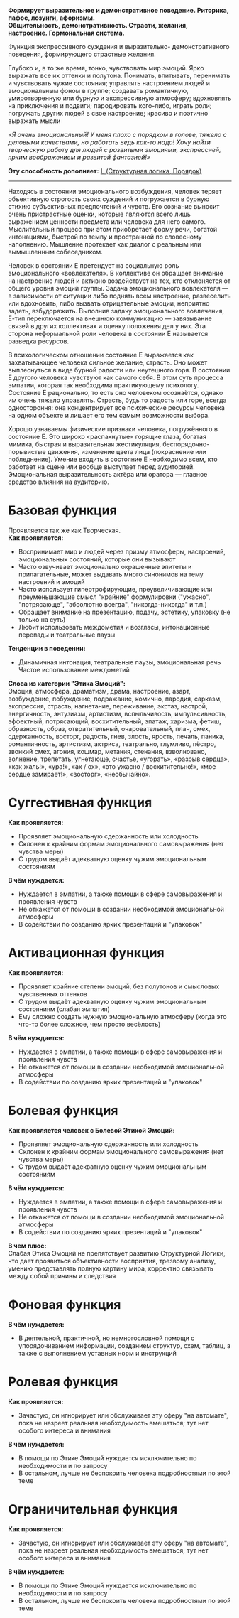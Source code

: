 **Формирует выразительное и демонстративное поведение. Риторика, пафос, лозунги, афоризмы.  
Общительность, демонстративность. Страсти, желания, настроение. Гормональная система.**

Функция экспрессивного суждения и выразительно- демонстративного поведения, формирующего страстные желания.  
  
Глубоко и, в то же время, тонко, чувствовать мир эмоций. Ярко выражать все их оттенки и полутона. Понимать, впитывать, перенимать и чувствовать чужие состояния; управлять настроением людей и эмоциональным фоном в группе; создавать романтичную, умиротворенную или бурную и экспрессивную атмосферу; вдохновлять на приключения и подвиги; пародировать кого-либо, играть роли; погружать других людей в свое настроение; красиво и поэтично выражать мысли  
  
*«Я очень эмоциональный! У меня плохо с порядком в голове, тяжело с деловыми качествами, но работать ведь как-то надо! Хочу найти творческую работу для людей с развитыми эмоциями, экспрессией, ярким воображением и развитой фантазией!»*

**Эту способность дополняет:** [L (Структурная логика, Порядок)](L%20(Структурная%20логика,%20Порядок).md)

---

Находясь в состоянии эмоционального возбуждения, человек теряет объективную строгость своих суждений и погружается в бурную стихию субъективных предпочтений и чувств. Его сознание выносит очень пристрастные оценки, которые являются всего лишь выражением ценности предмета или человека для него самого. Мыслительный процесс при этом приобретает форму речи, богатой интонациями, быстрой по темпу и пространной по словесному наполнению. Мышление протекает как диалог с реальным или вымышленным собеседником.

Человек в состоянии E претендует на социальную роль эмоционального «вовлекателя». В коллективе он обращает внимание на настроение людей и активно воздействует на тех, кто отклоняется от общего уровня эмоций группы. Задача эмоционального вовлекателя — в зависимости от ситуации либо поднять всем настроение, развеселить или вдохновить, либо вызвать отрицательные эмоции, неприятно задеть, взбудоражить. Выполнив задачу эмоционального вовлечения, Е-тип переключается на внешнюю коммуникацию — завязывание связей в других коллективах и оценку положения дел у них. Эта сторона неформальной роли человека в состоянии E называется разведка ресурсов.

В психологическом отношении состояние E выражается как захватывающее человека сильное желание, страсть. Оно может выплеснуться в виде бурной радости или неутешного горя. В состоянии E другого человека чувствуют как самого себя. В этом суть процесса эмпатии, которая так необходима практикующему психологу. Состояние E рационально, то есть оно человеком осознаётся, однако им очень тяжело управлять. Страсть, будь то радость или горе, всегда одностороння: она концентрирует все психические ресурсы человека на одном объекте и лишает его тем самым возможности выбора.

Хорошо узнаваемы физические признаки человека, погружённого в состояние Е. Это широко «распахнутые» горящие глаза, богатая мимика, быстрая и выразительная жестикуляция, беспорядочно-порывистые движения, изменение цвета лица (покраснение или побледнение). Умение входить в состояние E необходимо всем, кто работает на сцене или вообще выступает перед аудиторией. Эмоциональная выразительность актёра или оратора — главное средство влияния на аудиторию.

# Базовая функция
Проявляется так же как Творческая.  
**Как проявляется:**  
- Воспринимает мир и людей через призму атмосферы, настроений, эмоциональных состояний, которые они вызывают
- Часто озвучивает эмоционально окрашенные эпитеты и прилагательные, может выдавать много синонимов на тему настроений и эмоций
- Часто использует гипертрофирующие, преувеличивающие или преуменьшающие смысл "крайние" формулировки ("ужасно", "потрясающе", "абсолютно всегда", "никогда-никогда" и т.п.)
- Обращает внимание на презентацию, подачу, эстетику, упаковку (не только на суть)
- Любит использовать междометия и возгласы, интонационные перепады и театральные паузы

**Тенденции в поведении:**  
- Динамичная интонация, театральные паузы, эмоциональная речь
 Частое использование междометий

**Слова из категории "Этика Эмоций":**  
Эмоция, атмосфера, драматизм, драма, настроение, азарт, возбуждение, побуждение, подражание, комично, пародия, сарказм, экспрессия, страсть, нагнетание, переживание, экстаз, настрой, энергичность, энтузиазм, артистизм, вспыльчивость, импульсивность, эффектный, потрясающий, восхитительный, эпатаж, харизма, фетиш, образность, образ, отвратительный, очаровательный, плач, смех, сдержанность, восторг, радость, гнев, злость, ярость, печаль, паника, романтичность, артистизм, актриса, театрально, глумливо, пёстро, звонкий смех, агония, кошмар, метания, стенания, взволновано, волнение, трепетать, угнетающе, счастье, «угорать», «разрыв сердца», «как жаль!», «ура!», «ах / ох», «это ужасно / восхитительно!», «мое сердце замирает!», «восторг», «необычайно».

# Суггестивная функция
**Как проявляется:**  
- Проявляет эмоциональную сдержанность или холодность
- Склонен к крайним формам эмоционального самовыражения (нет чувства меры)
- С трудом выдаёт адекватную оценку чужим эмоциональным состояниям

**В чём нуждается:**
- Нуждается в эмпатии, а также помощи в сфере самовыражения и проявления чувств
- Не откажется от помощи в создании необходимой эмоциональной атмосферы
- В содействии по созданию ярких презентаций и "упаковок"

# Активационная функция
**Как проявляется:**  
- Проявляет крайние степени эмоций, без полутонов и смысловых чувственных оттенков
- С трудом выдаёт адекватную оценку чужим эмоциональным состояниям (слабая эмпатия)
- Ему сложно создать нужную эмоциональную атмосферу (когда это что-то более сложное, чем просто весёлость)

**В чём нуждается:**  
- Нуждается в эмпатии, а также помощи в сфере самовыражения и проявления чувств
- Не откажется от помощи в создании необходимой эмоциональной атмосферы
- В содействии по созданию ярких презентаций и "упаковок"

# Болевая функция
**Как проявляется человек с Болевой Этикой Эмоций:**  
- Проявляет эмоциональную сдержанность или холодность
- Склонен к крайним формам эмоционального самовыражения (нет чувства меры)
- С трудом выдаёт адекватную оценку чужим эмоциональным состояниям

**В чём нуждается:**
- Нуждается в эмпатии, а также помощи в сфере самовыражения и проявления чувств
- Не откажется от помощи в создании необходимой эмоциональной атмосферы
- В содействии по созданию ярких презентаций и "упаковок"

**В чем плюс:**  
Слабая Этика Эмоций не препятствует развитию Структурной Логики, что дает проявиться объективности восприятия, трезвому анализу, умению представлять полную картину мира, корректно связывать между собой причины и следствия

# Фоновая функция
**В чём нуждается:**  
- В деятельной, практичной, но немногословной помощи с упорядочиванием информации, созданием структур, схем, таблиц, а также с выполнением уставных норм и инструкций

# Ролевая функция
**Как проявляется:**  
- Зачастую, он игнорирует или обслуживает эту сферу "на автомате", пока не назреет реальная необходимость вмешаться; тут нет особого интереса и внимания

**В чём нуждается:**  
- В помощи по Этике Эмоций нуждается исключительно по необходимости и по запросу
- В остальном, лучше не беспокоить человека подробностями по этой теме

# Ограничительная функция
**Как проявляется:**  
- Зачастую, он игнорирует или обслуживает эту сферу "на автомате", пока не назреет реальная необходимость вмешаться; тут нет особого интереса и внимания

**В чём нуждается:**  
- В помощи по Этике Эмоций нуждается исключительно по необходимости и по запросу
- В остальном, лучше не беспокоить человека подробностями по этой теме